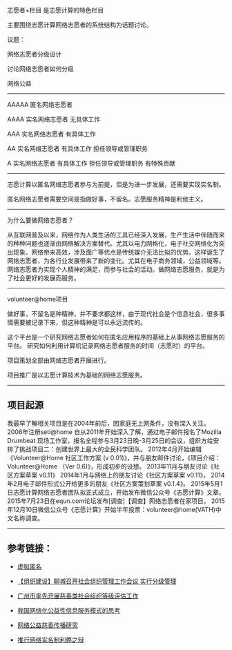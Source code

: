志愿者+栏目 是志愿计算的特色栏目

主要围绕志愿计算网络志愿者的系统结构为话题讨论。

议题：

网络志愿者分级设计

讨论网络志愿者如何分级

网络公益

---

AAAAA 匿名网络志愿者

AAAA 实名网络志愿者 无具体工作

AAA 实名网络志愿者 有具体工作

AA 实名网络志愿者 有具体工作 担任领导或管理职务

A 实名网络志愿者 有具体工作 担任领导或管理职务 有特殊贡献

---

志愿计算以匿名网络志愿者参与为前提，但是为进一步发展，还需要实现实名制。

匿名网络志愿者需要空间是指做好事，不留名。志愿服务精神是利他主义。

---

为什么要做网络志愿者？

从互联网普及以来，网络作为人类生活的工具已经深入发展，生产生活中伴随而来的种种问题也逐渐由网络解决方案替代。尤其以电力网格化，电子社交网络化为突出现象。网络带来高效，涉及面广等优点是传统媒介无法比拟的优势。这样诞生了网络志愿者，为各行业发展带来了新的变化。尤其在电子商务领域，公益领域等。网络志愿者为实现个人精神的满足，而参与社会的活动。做网络志愿服务，就是为了社会更好的发展而服务。

---

volunteer@home项目

做好事，不留名是种精神，并不要求都这样，由于现代社会是个信息社会，很多事情需要被记录下来，但这种精神是可以永远流传的。

这个平台是一个研究网络志愿者如何在匿名应用程序的基础上从事网络志愿服务的平台。
研究如何利用计算机记录网络志愿者服务的时间（志愿时）的平台。

项目策划全部由网络志愿者开展进行。

项目推广是以志愿计算技术为基础的网络志愿服务。

---

项目起源
------

我最早了解相关项目是在2004年前后，因家庭无上网条件，没有深入关注。
2006年注册seti@home
自从2011年开始深入了解，通过电子邮件报名了Mozilla Drumbeat 现场工作室，报名全程参与3月23日晚-3月25日的会议，组织方给安排了挑战项目二：创建世界上最大的全民科学团队。
2012年4月开始编辑《Volunteer@Home 社区工作方案 (v 0.01)》，并与朋友邮件讨论，《项目介绍：Volunteer@Home （Ver 0.6)》，形成初步的设想。
2013年11月与朋友讨论《社区方案草案 v0.11》
2014年1月与网络上的朋友讨论《社区方案草案 v0.11》，
2014年2月电子邮件形式公开给更多的朋友《社区方案策划草案 v0.1.4》。
2015年5月1日志愿计算网络志愿者团队拟正式成立，开始发布微信公众号《志愿计算》文章。
2015年7月23日在equn.com论坛发布[调查]【调查】网络志愿者在家项目。
2015年12月10日微信公众号《志愿计算》开始半年投票：volunteer@home(VATH)中文名称调查。

---

参考链接：
------
* [虚拟匿名](https://gitcafe.com/volunteerAThome/volunteerAThome/blob/Develop/项目目录/社会资源/EQUN/志愿者+/EQUN翻译/术语词典/有效匿名.md)

* [【组织建设】聊城召开社会组织管理工作会议 实行分级管理](http://mp.weixin.qq.com/s?__biz=MjM5ODY0NzAyNA==&mid=207474364&idx=3&sn=6a138a89acafca4691096328b6e6115a&3rd=MzA3MDU4NTYzMw==&scene=6#rd)

* [广州市率先开展慈善类社会组织等级评估工作](http://mp.weixin.qq.com/s?__biz=MzA3NTg4MzIzNQ==&mid=208527107&idx=1&sn=283ae8dfb86f2c63b3a1d8a7b6905481&3rd=MzA3MDU4NTYzMw==&scene=6#rd)

* [我国网络化公益性信息服务模式的思考](http://www.doc88.com/p-9982987582354.html)

* [网络公益慈善传播研究](http://wenku.baidu.com/link?url=hTyDI-rutHQ5F1Fm5YynsOs1ULUx9j-hfdhIuWS1YmWMulcdtDdit-AMoYD-QodieDw0cxF1EwW2NJwENZtDXuuLUUG_4vgUi6Omqt5nFUS)

* [推行网络实名制利弊之辩](http://www.doc88.com/p-8969039259604.html)